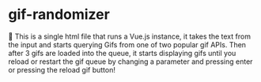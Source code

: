 # gif-randomizer
:hammer: This is a single html file that runs a Vue.js instance, it takes the text from the input and starts querying Gifs from one of two popular gif APIs. Then after 3 gifs are loaded into the queue, it starts displaying gifs until you reload or restart the gif queue by changing a parameter and pressing enter or pressing the reload gif button!
